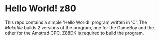 # Hello World! z80

This repo contains a simple 'Hello World!' program written in 'C'. The *Makefile* builds 2 versions of the program, one for the GameBoy and the other for the Amstrad CPC. Z88DK is required to build the program.
